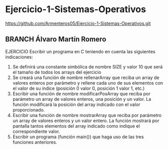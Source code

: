 # Ejercicio-1-Sistemas-Operativos

https://github.com/Armenteros05/Ejercicio-1-Sistemas-Operativos.git
## BRANCH Álvaro Martín Romero
EJERCICIO
Escribir un programa en C teniendo en cuenta las siguientes indicaciones:
1. Se definirá una constante simbólica de nombre SIZE y valor 10 que será
   el tamaño de todos los arrays del ejercicio
2. Se creará una función de nombre rellenarArray que reciba un array de valores enteros por parámetro y rellene cada uno de sus elementos con el
   valor de su índice (posición 0 valor 0, posición 1 valor 1, etc.)
3. Escribir una función de nombre modificarPosArray que reciba por parámetro un array de valores enteros, una posición y un valor. La función
   modificará la posición del array indicado con el valor proporcionado.
4. Escribir una función de nombre mostrarArray que reciba por parámetro un
   array de valores enteros y un valor entero. La función mostrará por pantalla tantos elementos del array indicado como indique el correspondiente
   valor.
5. Escribir un programa (función main()) que haga uso de las tres funciones
   anteriores.
